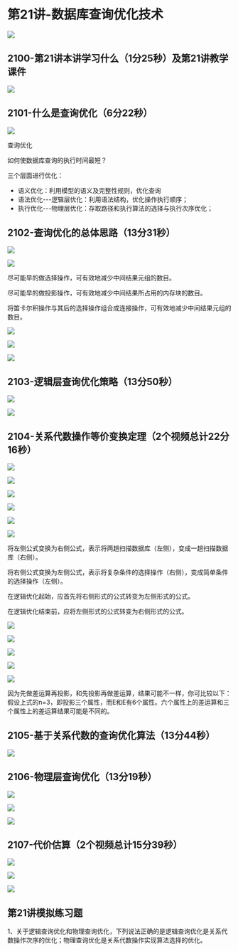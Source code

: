 # 第21讲-数据库查询优化技术  

![](https://cdn.jsdelivr.net/gh/Rosefinch-Midsummer/MyImagesHost02/img/20240416140656.png)
## 2100-第21讲本讲学习什么（1分25秒）及第21讲教学课件  

![](https://cdn.jsdelivr.net/gh/Rosefinch-Midsummer/MyImagesHost02/img/20240416125320.png)
## 2101-什么是查询优化（6分22秒）  

![](https://cdn.jsdelivr.net/gh/Rosefinch-Midsummer/MyImagesHost02/img/20240416125431.png)

查询优化

如何使数据库查询的执行时间最短？

三个层面进行优化：

- 语义优化：利用模型的语义及完整性规则，优化查询
- 语法优化---逻辑层优化：利用语法结构，优化操作执行顺序；
- 执行优化---物理层优化：存取路径和执行算法的选择与执行次序优化；



## 2102-查询优化的总体思路（13分31秒）  

![](https://cdn.jsdelivr.net/gh/Rosefinch-Midsummer/MyImagesHost02/img/20240416125755.png)

![](https://cdn.jsdelivr.net/gh/Rosefinch-Midsummer/MyImagesHost02/img/20240416125822.png)

尽可能早的做选择操作，可有效地减少中间结果元组的数目。

尽可能早的做投影操作，可有效地减少中间结果所占用的内存块的数目。

将笛卡尔积操作与其后的选择操作组合成连接操作，可有效地减少中间结果元组的数目。

![](https://cdn.jsdelivr.net/gh/Rosefinch-Midsummer/MyImagesHost02/img/20240416125844.png)

![](https://cdn.jsdelivr.net/gh/Rosefinch-Midsummer/MyImagesHost02/img/20240416125904.png)

![](https://cdn.jsdelivr.net/gh/Rosefinch-Midsummer/MyImagesHost02/img/20240416125942.png)
## 2103-逻辑层查询优化策略（13分50秒）  

![](https://cdn.jsdelivr.net/gh/Rosefinch-Midsummer/MyImagesHost02/img/20240416125844.png)

![](https://cdn.jsdelivr.net/gh/Rosefinch-Midsummer/MyImagesHost02/img/20240416130123.png)


## 2104-关系代数操作等价变换定理（2个视频总计22分16秒）  

![](https://cdn.jsdelivr.net/gh/Rosefinch-Midsummer/MyImagesHost02/img/20240416130157.png)

![](https://cdn.jsdelivr.net/gh/Rosefinch-Midsummer/MyImagesHost02/img/20240416140007.png)

![](https://cdn.jsdelivr.net/gh/Rosefinch-Midsummer/MyImagesHost02/img/20240416140031.png)

![](https://cdn.jsdelivr.net/gh/Rosefinch-Midsummer/MyImagesHost02/img/20240416140051.png)

![](https://cdn.jsdelivr.net/gh/Rosefinch-Midsummer/MyImagesHost02/img/20240416140115.png)

![](https://cdn.jsdelivr.net/gh/Rosefinch-Midsummer/MyImagesHost02/img/20240416140137.png)

将左侧公式变换为右侧公式，表示将两趟扫描数据库（左侧），变成一趟扫描数据库（右侧）。

将右侧公式变换为左侧公式，表示将复杂条件的选择操作（右侧），变成简单条件的选择操作（左侧）。

在逻辑优化起始，应首先将右侧形式的公式转变为左侧形式的公式。

在逻辑优化结束前，应将左侧形式的公式转变为右侧形式的公式。


![](https://cdn.jsdelivr.net/gh/Rosefinch-Midsummer/MyImagesHost02/img/20240416140200.png)

![](https://cdn.jsdelivr.net/gh/Rosefinch-Midsummer/MyImagesHost02/img/20240416140232.png)

![](https://cdn.jsdelivr.net/gh/Rosefinch-Midsummer/MyImagesHost02/img/20240416140256.png)

![](https://cdn.jsdelivr.net/gh/Rosefinch-Midsummer/MyImagesHost02/img/20240416140326.png)

![](https://cdn.jsdelivr.net/gh/Rosefinch-Midsummer/MyImagesHost02/img/20240416140533.png)

因为先做差运算再投影，和先投影再做差运算，结果可能不一样，你可比较以下：假设上式的n=3，即投影三个属性，而E和E有6个属性。六个属性上的差运算和三个属性上的差运算结果可能是不同的。
## 2105-基于关系代数的查询优化算法（13分44秒）  

![](https://cdn.jsdelivr.net/gh/Rosefinch-Midsummer/MyImagesHost02/img/20240416135815.png)




## 2106-物理层查询优化（13分19秒）  

![](https://cdn.jsdelivr.net/gh/Rosefinch-Midsummer/MyImagesHost02/img/20240416135647.png)

![](https://cdn.jsdelivr.net/gh/Rosefinch-Midsummer/MyImagesHost02/img/20240416135710.png)

![](https://cdn.jsdelivr.net/gh/Rosefinch-Midsummer/MyImagesHost02/img/20240416125904.png)
## 2107-代价估算（2个视频总计15分39秒）  

![](https://cdn.jsdelivr.net/gh/Rosefinch-Midsummer/MyImagesHost02/img/20240416135600.png)

![](https://cdn.jsdelivr.net/gh/Rosefinch-Midsummer/MyImagesHost02/img/20240416130639.png)

![](https://cdn.jsdelivr.net/gh/Rosefinch-Midsummer/MyImagesHost02/img/20240416130536.png)



## 第21讲模拟练习题  

1、关于逻辑查询优化和物理查询优化，下列说法正确的是逻辑查询优化是关系代数操作次序的优化；物理查询优化是关系代数操作实现算法选择的优化。